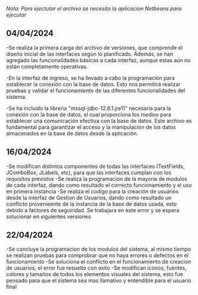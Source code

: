 *Nota: Para ejectutar el archivo se necesita la aplicacion Netbeans para ejecutar*

04/04/2024
--
-Se realiza la primera carga del archivo de versiones, que comprende el diseño inicial de las interfaces según lo planificado. Además, se han agregado las funcionalidades básicas a cada interfaz, aunque estas aún no están completamente operativas.    

-En la interfaz de ingreso, se ha llevado a cabo la programación para establecer la conexión con la base de datos. Esto nos permitirá realizar pruebas y validar el funcionamiento de las diferentes funcionalidades del sistema.    

-Se ha incluido la libreria "mssql-jdbc-12.6.1.jre11" necesaria para la conexión con la base de datos, el cual proporciona los medios para establecer una comunicación efectiva con la base de datos. Este archivo es fundamental para garantizar el acceso y la manipulación de los datos almacenados en la base de datos desde la aplicación.

16/04/2024
--
-Se modifican distintos componentes de todas las interfaces (TextFields, JComboBox, JLabels, etc), para que las interfaces cumplan con los requisitos previstos
-Se realiza la programacion de la mayoria de modulos de cada interfaz, dando como resultado el correcto funcionamiento y el uso en primera instancia
-Se realiza el codigo para la creación de usuarios desde la interfaz de Gestion de Usuarios, dando como resultado un conflicto provenieente de la instancia de la base de datos usada, esto debido a factores de seguiridad. Se trabajara en este error y se espera solucionar en siguientes versiones

22/04/2024
--
-Se concluye la programacion de los modulos del sistema, al mismo tiempo se realizan pruebas para comprobrar que no haya errores o defectos en el funcionamiento
-Se soluciona el conflicto en el funcionamiento de creacion de usuarios, el error fue resuelto con exito 
-Se modifican iconos, fuentes, colores y tamaños de todos los elementos visuales del sistema, esto fue pensado para que el sistema sea mas llamativo y entendible para el usuario final
